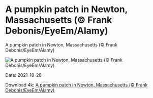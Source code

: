 # A pumpkin patch in Newton, Massachusetts (© Frank Debonis/EyeEm/Alamy)

A pumpkin patch in Newton, Massachusetts (© Frank Debonis/EyeEm/Alamy)

![A pumpkin patch in Newton, Massachusetts (© Frank Debonis/EyeEm/Alamy)](https://bing.com/th?id=OHR.NewtonPumpkins_EN-US4897949591_UHD.jpg&w=1024&h=576)

Date: 2021-10-28

Download 4k: [A pumpkin patch in Newton, Massachusetts (© Frank Debonis/EyeEm/Alamy)](https://bing.com/th?id=OHR.NewtonPumpkins_EN-US4897949591_UHD.jpg)

